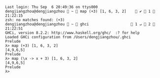 
    Last login: Thu Sep  6 20:49:36 on ttys000
    dengjiangzhou@dengjiangzhou  ~  map (+3) [1, 6, 3, 2]     ✔  1  21:22:15 
    zsh: no matches found: (+3)
    dengjiangzhou@dengjiangzhou  ~  ghci                    1 ↵  2  21:22:51 
    GHCi, version 8.2.2: http://www.haskell.org/ghc/  :? for help
    Loaded GHCi configuration from /Users/dengjiangzhou/.ghci
    Prelude
    λ> map (+3) [1, 6, 3, 2]
    [4,9,6,5]
    Prelude
    λ> map (\x -> x + 3) [1, 6, 3, 2]
    [4,9,6,5]
    Prelude
    λ> 

